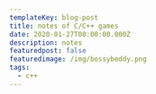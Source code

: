 ```yaml
---
templateKey: blog-post
title: notes of C/C++ games
date: 2020-01-27T00:00:00.000Z
description: notes 
featuredpost: false
featuredimage: /img/bossybeddy.png
tags:
  - c++
---
```

